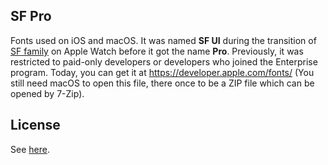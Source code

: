 ## SF Pro
Fonts used on iOS and macOS. It was named **SF UI** during the transition of [SF family](../SF%20Compact/) on Apple Watch before it got the name **Pro**. Previously, it was restricted to paid-only developers or developers who joined the Enterprise program. Today, you can get it at https://developer.apple.com/fonts/ (You still need macOS to open this file, there once to be a ZIP file which can be opened by 7-Zip).

## License
See [here](../README.md#license).
